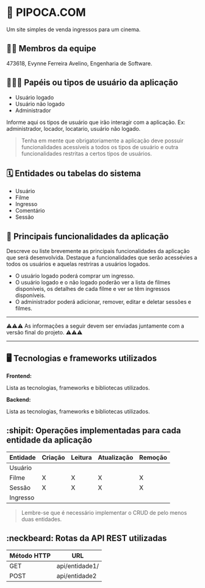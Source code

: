 # :checkered_flag: PIPOCA.COM

Um site simples de venda ingressos para um cinema.

## :technologist: Membros da equipe

473618, Evynne Ferreira Avelino, Engenharia de Software.

## :people_holding_hands: Papéis ou tipos de usuário da aplicação

- Usuário logado
- Usuário não logado
- Administrador

Informe aqui os tipos de usuário que irão interagir com a aplicação. Ex: administrador, locador, locatario, usuário não logado.

> Tenha em mente que obrigatoriamente a aplicação deve possuir funcionalidades acessíveis a todos os tipos de usuário e outra funcionalidades restritas a certos tipos de usuários.

## :spiral_calendar: Entidades ou tabelas do sistema

- Usuário
- Filme
- Ingresso
- Comentário
- Sessão

## :triangular_flag_on_post:	 Principais funcionalidades da aplicação

Descreve ou liste brevemente as principais funcionalidades da aplicação que será desenvolvida. Destaque a funcionalidades que serão acessévies a todos os usuários e aquelas restriras a usuários logados.

- O usuário logado poderá comprar um ingresso.
- O usuário logado e o não logado poderão ver a lista de filmes disponíveis, os detalhes de cada filme e ver se têm ingressos disponíveis.
- O administrador poderá adicionar, remover, editar e deletar sessões e filmes.

----

:warning::warning::warning: As informações a seguir devem ser enviadas juntamente com a versão final do projeto. :warning::warning::warning:


----

## :desktop_computer: Tecnologias e frameworks utilizados

**Frontend:**

Lista as tecnologias, frameworks e bibliotecas utilizados.

**Backend:**

Lista as tecnologias, frameworks e bibliotecas utilizados.


## :shipit: Operações implementadas para cada entidade da aplicação


| Entidade| Criação | Leitura | Atualização | Remoção |
| --- | --- | --- | --- | --- |
| Usuário |  |    |  |  |
| Filme | X |  X  |  X | X |
| Sessão | X |  X  | X | X |
| Ingresso |  |    |  |  |

> Lembre-se que é necessário implementar o CRUD de pelo menos duas entidades.

## :neckbeard: Rotas da API REST utilizadas

| Método HTTP | URL |
| --- | --- |
| GET | api/entidade1/|
| POST | api/entidade2 |
